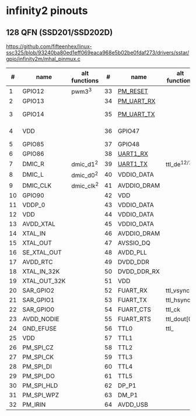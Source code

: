 # infinity2 pinouts

## 128 QFN (SSD201/SSD202D)

https://github.com/fifteenhex/linux-ssc325/blob/93240ba80ed1eff069eaca968e5b02be0fdaf273/drivers/sstar/gpio/infinity2m/mhal_pinmux.c

| #  | name         | alt functions        | #  | name                                       | alt functions          | #  | name      | alt functions | #   | name                                 | alt functions      |
|----|--------------|----------------------|----|--------------------------------------------|------------------------|----|-----------|---------------|-----|--------------------------------------|--------------------|
| 1  | GPIO12       | pwm3<sup>3</sup>     | 33 | [PM_RESET](/ip/commonpins.md#pm_reset)     |                        | 65 | TTL6      |               | 97  | SD_D2                                |                    |
| 2  | GPIO13       |                      | 34 | [PM_UART_RX](/ip/commonpins.md#pm_uart_rx) |                        | 66 | TTL7      |               | 98  | VDDP_1                               |                    |
| 3  | GPIO14       |                      | 35 | [PM_UART_TX](/ip/commonpins.md#pm_uart_tx) |                        | 67 | TTL8      |               | 99  | GPIO0                                | eth1_mdio, i2s_wck |
| 4  | VDD          |                      | 36 | GPIO47                                     |                        | 68 | TTL9      |               | 100 | GPIO1                                | eth1_mdc, i2s_bck  |
| 5  | GPIO85       |                      | 37 | GPIO48                                     |                        | 69 | TTL10     |               | 101 | GPIO2                                | i2c1_scl           |
| 6  | GPIO86       |                      | 38 | [UART1_RX](/ip/commonpins.md#uart1_rx)     |                        | 70 | TTL11     |               | 102 | GPIO3                                | i2c1_sda           |
| 7  | DMIC_R       | dmic_d1<sup>2</sup>  | 39 | [UART1_TX](/ip/commonpins.md#uart1_tx)     | ttl_de<sup>12/13</sup> | 71 | TTL12     |               | 103 | [PM_LED0](/ip/commonpins.md#pm_led0) |                    |
| 8  | DMIC_L       | dmic_d0<sup>2</sup>  | 40 | VDDIO_DATA                                 |                        | 72 | TTL13     |               | 104 | [PM_LED1](/ip/commonpins.md#pm_led1) |                    |
| 9  | DMIC_CLK     | dmic_clk<sup>2</sup> | 41 | AVDDIO_DRAM                                |                        | 73 | TTL14     |               | 105 | VDD                                  |                    |
| 10 | GPIO90       |                      | 42 | VDD                                        |                        | 74 | TTL15     |               | 106 | AVDD_ETH                             |                    |
| 11 | VDDP_0       |                      | 43 | VDDIO_DATA                                 |                        | 75 | AVDD1     |               | 107 | ETH_RN                               |                    |
| 12 | VDD          |                      | 44 | VDDIO_DATA                                 |                        | 76 | VDDP_1    |               | 108 | ETH_RP                               |                    |
| 13 | AVDD_XTAL    |                      | 45 | VDDIO_DATA                                 |                        | 77 | VDD       |               | 109 | ETH_TN                               |                    |
| 14 | XTAL_IN      |                      | 46 | AVDDIO_DRAM                                |                        | 78 | VDD       |               | 110 | ETH_TP                               |                    |
| 15 | XTAL_OUT     |                      | 47 | AVSSIO_DQ                                  |                        | 79 | TTL16     | mdio?         | 111 | DP_P2                                |                    |
| 16 | SE_XTAL_OUT  |                      | 48 | AVDD_PLL                                   |                        | 80 | TTL17     | mdc?          | 112 | DM_P2                                |                    |
| 17 | AVDD_RTC     |                      | 49 | DVDD_DDR                                   |                        | 81 | TTL18     |               | 113 | AVDD_USB                             |                    |
| 18 | XTAL_IN_32K  |                      | 50 | DVDD_DDR_RX                                |                        | 82 | TTL19     |               | 114 | AVDD_AUD                             |                    |
| 19 | XTAL_OUT_32K |                      | 51 | VDD                                        |                        | 83 | TTL20     | rmii_rxd0?    | 115 | AUD_LINEOUT_R0                       |                    |
| 20 | SAR_GPIO2    |                      | 52 | FUART_RX                                   | ttl_vsync              | 84 | TTL21     | rmii_rxd1?    | 116 | AUD_LINEOUT_L0                       |                    |
| 21 | SAR_GPIO1    |                      | 53 | FUART_TX                                   | ttl_hsync              | 85 | TTL22     | rmii_txd0?    | 117 | AUD_MICCM0                           |                    |
| 22 | SAR_GPIO0    |                      | 54 | FUART_CTS                                  | ttl_ck                 | 86 | TTL23     | rmii_txd1?    | 118 | AUD_MICIN0                           |                    |
| 23 | AVDD_NODIE   |                      | 55 | FUART_RTS                                  | ttl_dout[0]            | 87 | TTL24     | rmii_txen?    | 119 | AUD_VRM_DAC                          |                    |
| 24 | GND_EFUSE    |                      | 56 | TTL0                                       | ttl_                   | 88 | TTL25     |               | 120 | AUD_VAG                              |                    |
| 25 | VDD          |                      | 57 | TTL1                                       |                        | 89 | TTL26     |               | 121 | GPIO4                                | pwm0               |
| 26 | PM_SPI_CZ    |                      | 58 | TTL2                                       |                        | 90 | TTL27     |               | 122 | GPIO5                                | pwm1               |
| 27 | PM_SPI_CK    |                      | 59 | TTL3                                       |                        | 91 | PM_SD_CDZ |               | 123 | GPIO6                                | i2c0_scl           |
| 28 | PM_SPI_DI    |                      | 60 | TTL4                                       |                        | 92 | SD_D1     |               | 124 | GPIO7                                | i2c0_sda           |
| 29 | PM_SPI_DO    |                      | 61 | TTL5                                       |                        | 93 | SD_D0     |               | 125 | UART2_RX                             | spi0_mode5         |
| 30 | PM_SPI_HLD   |                      | 62 | DP_P1                                      |                        | 94 | SD_CLK    |               | 126 | UART2_TX                             | spi0_mode5         |
| 31 | PM_SPI_WPZ   |                      | 63 | DM_P1                                      |                        | 95 | SD_CMD    |               | 127 | GPIO10                               | spi0_mode5         |
| 32 | PM_IRIN      |                      | 64 | AVDD_USB                                   |                        | 96 | SD_D3     |               | 128 | GPIO11                               | spi0_mode5         |
